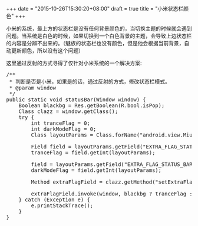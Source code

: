 +++
date = "2015-10-26T15:30:20+08:00"
draft = true
title = "小米状态栏颜色"
+++

小米的系统，最上方的状态栏是没有任何背景颜色的，当切换主题的时候就会遇到问题。当系统是白色的时候，如果切换到一个白色背景的主题，会导致上边状态栏的内容是分辨不出来的。（魅族的状态栏也没有颜色，但是他会根据当前背景，自动更新颜色，所以没有这个问题）

这里通过反射的方式寻得了仅针对小米系统的一个解决方案:

<pre>
/**
 * 判断是否是小米，如果是的话，通过反射的方式，修改状态栏模式。
 * @param window
 */
public static void statusBar(Window window) {
    Boolean blackbg = Res.getBoolean(R.bool.isPop);
    Class clazz = window.getClass();
    try {
        int tranceFlag = 0;
        int darkModeFlag = 0;
        Class layoutParams = Class.forName("android.view.MiuiWindowManager$LayoutParams");

        Field field = layoutParams.getField("EXTRA_FLAG_STATUS_BAR_TRANSPARENT");
        tranceFlag = field.getInt(layoutParams);

        field = layoutParams.getField("EXTRA_FLAG_STATUS_BAR_DARK_MODE");
        darkModeFlag = field.getInt(layoutParams);

        Method extraFlagField = clazz.getMethod("setExtraFlags", int.class, int.class);

        extraFlagField.invoke(window, blackbg ? tranceFlag : darkModeFlag, blackbg ? tranceFlag : darkModeFlag);
    } catch (Exception e) {
        e.printStackTrace();
    }
}
</pre>

